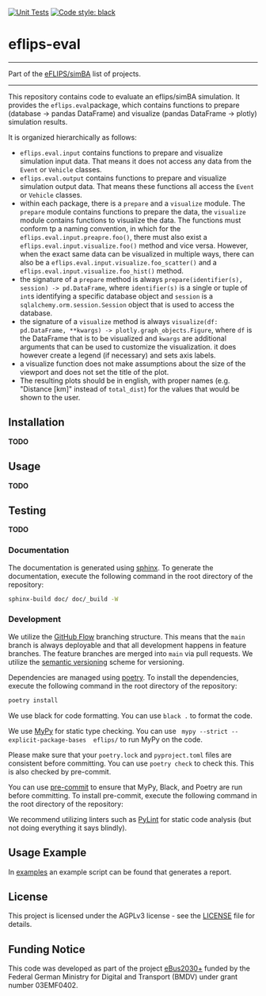 [![Unit Tests](https://github.com/mpm-tu-berlin/eflips-eval/actions/workflows/unittests.yml/badge.svg)](https://github.com/mpm-tu-berlin/eflips-eval/actions/workflows/unittests.yml) 
[![Code style: black](https://img.shields.io/badge/code%20style-black-000000.svg)](https://github.com/psf/black)

# eflips-eval

---

Part of the [eFLIPS/simBA](https://github.com/stars/ludgerheide/lists/ebus2030) list of projects.

---


This repository contains code to evaluate an eflips/simBA simulation. It provides the `eflips.eval`package, which
contains functions to prepare (database -> pandas DataFrame) and visualize (pandas DataFrame -> plotly) simulation results.

It is organized hierarchically as follows:
- `eflips.eval.input` contains functions to prepare and visualize simulation input data. That means it does not access
  any data from the `Event` or `Vehicle` classes.
- `eflips.eval.output` contains functions to prepare and visualize simulation output data. That means these functions 
  all access the `Event` or `Vehicle` classes.
- within each package, there is a `prepare` and a `visualize` module. The `prepare` module contains functions to prepare
  the data, the `visualize` module contains functions to visualize the data. The functions must conform tp a naming
  convention, in which for the `eflips.eval.input.preapre.foo()`, there must also exist a
  `eflips.eval.input.visualize.foo()` method and vice versa. However, when the exact same data can be visualized in 
  multiple ways, there can also be a `eflips.eval.input.visualize.foo_scatter()` and a 
  `eflips.eval.input.visualize.foo_hist()` method.
- the signature of a `prepare` method is always `prepare(identifier(s), session) -> pd.DataFrame`, where `identifier(s)`
  is a single or tuple of `int`s identifying a specific database object and `session` is a 
  `sqlalchemy.orm.session.Session` object that is used to access the database.
- the signature of a `visualize` method is always `visualize(df: pd.DataFrame, **kwargs) -> plotly.graph_objects.Figure`,
  where `df` is the DataFrame that is to be visualized and `kwargs` are additional arguments that can be used to
  customize the visualization. it does however create a legend (if necessary) and sets axis labels.
- a visualize function does not make assumptions about the size of the viewport and does not set the title of the plot.
- The resulting plots should be in english, with proper names (e.g. "Distance [km]" instead of `total_dist`) for the
  values that would be shown to the user.

## Installation

**TODO**

## Usage

**TODO**

## Testing

**TODO**

### Documentation

The documentation is generated using [sphinx](https://www.sphinx-doc.org/en/master/). To generate the documentation,
execute the following command in the root directory of the repository:

```bash
sphinx-build doc/ doc/_build -W
```

### Development

We utilize the [GitHub Flow](https://docs.github.com/get-started/quickstart/github-flow) branching structure. This means  that the `main` branch is always deployable and that all development happens in feature branches. The feature branches are merged into `main` via pull requests. We utilize the [semantic versioning](https://semver.org/) scheme for versioning.

Dependencies are managed using [poetry](https://python-poetry.org/). To install the dependencies, execute the following command in the root directory of the repository:

```bash
poetry install
```

We use black for code formatting. You can use `black .` to format the code.

We use [MyPy](https://mypy.readthedocs.io/en/stable/) for static type checking. You can
use ` mypy --strict --explicit-package-bases  eflips/` to run MyPy on the code.

Please make sure that your `poetry.lock` and `pyproject.toml` files are consistent before committing. You can use `poetry check` to check this. This is also checked by pre-commit.

You can use [pre-commit](https://pre-commit.com/) to ensure that MyPy, Black, and Poetry are run before committing. To
install pre-commit, execute the following command in the root directory of the repository:

We recommend utilizing linters such as [PyLint](https://pylint.readthedocs.io/en/latest/index.html) for static code
analysis (but not doing everything it says blindly).

## Usage Example

In [examples](examples/) an example script can be found that generates a report.

## License

This project is licensed under the AGPLv3 license - see the [LICENSE](LICENSE.md) file for details.

## Funding Notice

This code was developed as part of the project [eBus2030+](https://www.eflip.de/) funded by the Federal German Ministry for Digital and Transport (BMDV) under grant number 03EMF0402.


